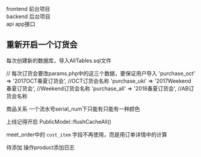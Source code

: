 frontend  前台项目  
backend	  后台项目  
api		  app接口  
## 重新开启一个订货会
每次创建新的数据库，导入AllTables.sql文件  

// 每次订货会要改params.php中的这三个数据，要保证用户导入
'purchase_oct' => '2017OCT春夏订货会', //OCT订货会名称
'purchase_uki' => '2017Weekend春夏订货会', //Weekend订货会名称
'purchase_all' => '2018春夏订货会', //AB订货会名称








商品关系
一个流水号serial_num下只能有只能有一种颜色



上线记得开启
PublicModel::flushCacheAll()


meet_order中的 `cost_item` 字段不再使用，而是用订单详情中的计算  

待添加
操作product添加日志  

